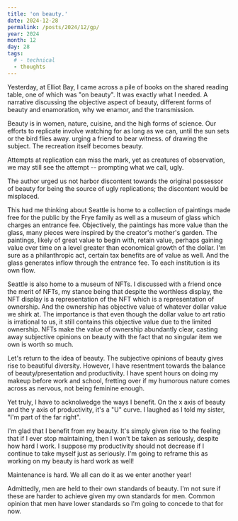 ```yaml
---
title: 'on beauty.'
date: 2024-12-28
permalink: /posts/2024/12/gp/
year: 2024
month: 12
day: 28
tags:
  # - technical
  - thoughts
---
```


Yesterday, at Elliot Bay, I came across a pile of books on the shared reading table, one of which was "on beauty". It was exactly what I needed. A narrative discussing the objective aspect of beauty, different forms of beauty and enamoration, why we enamor, and the transmission. 

Beauty is in women, nature, cuisine, and the high forms of science. Our efforts to replicate involve watching for as long as we can, until the sun sets or the bird flies away. urging a friend to bear witness. of drawing the subject. 
The recreation itself becomes beauty. 

Attempts at replication can miss the mark, yet as creatures of observation, we may still see the attempt -- prompting what we call, ugly. 

The author urged us not harbor discontent towards the original possessor of beauty for being the source of ugly replications; the discontent would be misplaced. 

This had me thinking about 
Seattle is home to a collection of paintings made free for the public by the Frye family as well as a museum of glass which charges an entrance fee. Objectively, the paintings has more value than the glass, many pieces were inspired by the creator's mother's garden. The paintings, likely of great value to begin with, retain value, perhaps gaining value over time on a level greater than economical growth of the dollar. I'm sure as a philanthropic act, certain tax benefits are of value as well. And the glass generates inflow through the entrance fee. To each institution is its own flow. 

Seattle is also home to a museum of NFTs. I discussed with a friend once the merit of NFTs, my stance being that despite the worthless display, the NFT display is a representation of the NFT which is a representation of ownership. And the ownership has objective value of whatever dollar value we shirk at. The importance is that even though the dollar value to art ratio is irrational to us, it still contains this objective value due to the limited ownership. NFTs make the value of ownership abundantly clear, casting away subjective opinions on beauty with the fact that no singular item we own is worth so much. 

Let's return to the idea of beauty. The subjective opinions of beauty gives rise to beautiful diversity. However, I have resentment towards the balance of beauty/presentation and productivity. I have spent hours on doing my makeup before work and school, fretting over if my humorous nature comes across as nervous, not being feminine enough. 

Yet truly, I have to acknolwedge the ways I benefit. On the x axis of beauty and the y axis of productivity, it's a "U" curve. I laughed as I told my sister, "I'm part of the far right". 

I'm glad that I benefit from my beauty. It's simply given rise to the feeling that if I ever stop maintaining, then I won't be taken as seriously, despite how hard I work. I suppose my productivity should not decrease if I continue to take myself just as seriously. I'm going to reframe this as working on my beauty is hard work as well!

Maintenance is hard. We all can do it as we enter another year!

Admittedly, men are held to their own standards of beauty. I'm not sure if these are harder to achieve given my own standards for men. Common opinion that men have lower standards so I'm going to concede to that for now. 